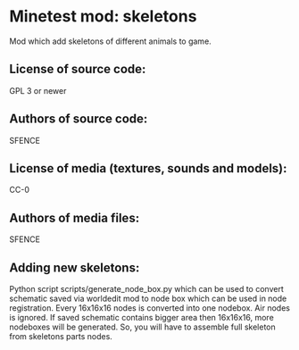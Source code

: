 Minetest mod: skeletons
=======================
Mod which add skeletons of different animals to game.

License of source code:
-----------------------
GPL 3 or newer

Authors of source code:
-----------------------
SFENCE

License of media (textures, sounds and models):
-----------------------------------------------
CC-0

Authors of media files:
-----------------------
SFENCE

Adding new skeletons:
-----------------------
Python script scripts/generate_node_box.py which can be used to convert schematic saved via worldedit mod to node box which can be used in node registration.
Every 16x16x16 nodes is converted into one nodebox. Air nodes is ignored. If saved schematic contains bigger area then 16x16x16, more nodeboxes will be generated. So, you will have to assemble full skeleton from skeletons parts nodes.



